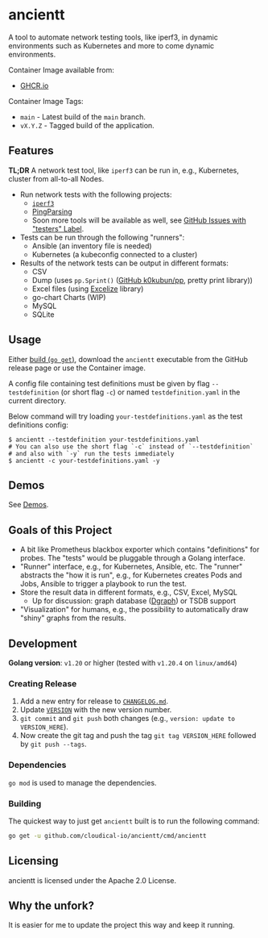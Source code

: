 # ancientt

A tool to automate network testing tools, like iperf3, in dynamic environments such as Kubernetes and more to come dynamic environments.

Container Image available from:

* [GHCR.io](https://github.com/users/cloudical-io/packages/container/package/ancientt)

Container Image Tags:

* `main` - Latest build of the `main` branch.
* `vX.Y.Z` - Tagged build of the application.

## Features

**TL;DR** A network test tool, like `iperf3` can be run in, e.g., Kubernetes, cluster from all-to-all Nodes.

* Run network tests with the following projects:
  * [`iperf3`](https://iperf.fr/)
  * [PingParsing](https://github.com/thombashi/pingparsing)
  * Soon more tools will be available as well, see [GitHub Issues with "testers" Label](https://github.com/cloudical-io/ancientt/issues?utf8=%E2%9C%93&q=is%3Aissue+is%3Aopen+label%3Atesters+).
* Tests can be run through the following "runners":
  * Ansible (an inventory file is needed)
  * Kubernetes (a kubeconfig connected to a cluster)
* Results of the network tests can be output in different formats:
  * CSV
  * Dump (uses `pp.Sprint()` ([GitHub k0kubun/pp](https://github.com/k0kubun/pp), pretty print library))
  * Excel files (using [Excelize](https://github.com/qax-os/excelize) library)
  * go-chart Charts (WIP)
  * MySQL
  * SQLite

## Usage

Either [build (`go get`)](#building), download the `ancientt` executable from the GitHub release page or use the Container image.

A config file containing test definitions must be given by flag `--testdefinition` (or short flag `-c`) or named `testdefinition.yaml` in the current directory.

Below command will try loading `your-testdefinitions.yaml` as the test definitions config:

```shell
$ ancientt --testdefinition your-testdefinitions.yaml
# You can also use the short flag `-c` instead of `--testdefinition`
# and also with `-y` run the tests immediately
$ ancientt -c your-testdefinitions.yaml -y
```

## Demos

See [Demos](docs/demos.md).

## Goals of this Project

* A bit like Prometheus blackbox exporter which contains "definitions" for probes. The "tests" would be pluggable through a Golang interface.
* "Runner" interface, e.g., for Kubernetes, Ansible, etc. The "runner" abstracts the "how it is run", e.g., for Kubernetes creates Pods and Jobs, Ansible to trigger a playbook to run the test.
* Store the result data in different formats, e.g., CSV, Excel, MySQL
  * Up for discussion: graph database ([Dgraph](https://dgraph.io/)) or TSDB support
* "Visualization" for humans, e.g., the possibility to automatically draw "shiny" graphs from the results.

## Development

**Golang version**: `v1.20` or higher (tested with `v1.20.4` on `linux/amd64`)

### Creating Release

1. Add a new entry for release to [`CHANGELOG.md`](CHANGELOG.md).
2. Update [`VERSION`](VERSION) with the new version number.
3. `git commit` and `git push` both changes (e.g., `version: update to VERSION_HERE`).
4. Now create the git tag and push the tag `git tag VERSION_HERE` followed by `git push --tags`.

### Dependencies

`go mod` is used to manage the dependencies.

### Building

The quickest way to just get `ancientt` built is to run the following command:

```bash
go get -u github.com/cloudical-io/ancientt/cmd/ancientt
```

## Licensing

ancientt is licensed under the Apache 2.0 License.

## Why the unfork?

It is easier for me to update the project this way and keep it running.
